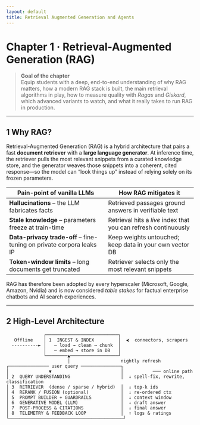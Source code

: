 ```yaml
---
layout: default
title: Retrieval Augmented Generation and Agents
---
```


# Chapter 1 · Retrieval-Augmented Generation (RAG)

> **Goal of the chapter**  
> Equip students with a deep, end-to-end understanding of why RAG matters, how a modern RAG stack is built, the main retrieval algorithms in play, how to measure quality with *Ragas* and *Giskard*, which advanced variants to watch, and what it really takes to run RAG in production.

---

## 1  Why RAG?

Retrieval-Augmented Generation (RAG) is a hybrid architecture that pairs a fast **document retriever** with a **large language generator**.
At inference time, the retriever pulls the most relevant snippets from a curated knowledge store, and the generator weaves those snippets into a coherent, cited response—so the model can “look things up” instead of relying solely on its frozen parameters.

| Pain-point of vanilla LLMs | How RAG mitigates it |
| --- | --- |
| **Hallucinations** – the LLM fabricates facts | Retrieved passages ground answers in verifiable text |
| **Stale knowledge** – parameters freeze at train-time | Retrieval hits a *live* index that you can refresh continuously |
| **Data-privacy trade-off** – fine-tuning on private corpora leaks IP | Keep weights untouched; keep data in your own vector DB |
| **Token-window limits** – long documents get truncated | Retriever selects only the most relevant snippets |

RAG has therefore been adopted by every hyperscaler (Microsoft, Google, Amazon, Nvidia) and is now considered *table stakes* for factual enterprise chatbots and AI search experiences. 

---

## 2  High-Level Architecture

```text
              ┌───────────────────────────┐
   Offline    │ 1  INGEST & INDEX         │  ⮜  connectors, scrapers
  ----------► │   – load → clean → chunk  │
              │   – embed → store in DB   │
              └────────▲──────────────────┘
                       │                   nightly refresh
┌─────────────── user query ───────────────┐
│               ▼                          │           ─── online path
│ 2  QUERY UNDERSTANDING                   │  ↓ spell-fix, rewrite, classification
│ 3  RETRIEVER  (dense / sparse / hybrid)  │  ↓ top-k ids
│ 4  RERANK / FUSION (optional)            │  ↓ re-ordered ctx
│ 5  PROMPT BUILDER + GUARDRAILS           │  ↓ context window
│ 6  GENERATIVE MODEL (LLM)                │  ↓ draft answer
│ 7  POST-PROCESS & CITATIONS              │  ↓ final answer
│ 8  TELEMETRY & FEEDBACK LOOP             │  ↑ logs & ratings
└───────────────────────────────────────────┘
